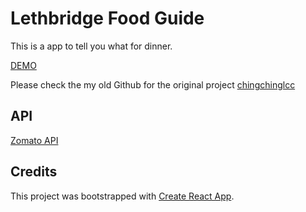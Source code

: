 # Lethbridge Food Guide
This is a app to tell you what for dinner.

[DEMO](http://lethbridge.chingchinglee.com/)

Please check the my old Github for the original project [chingchinglcc](https://github.com/chingchinglcc/react-lethbridge-food)

## API
[Zomato API](https://developers.zomato.com/api)
## Credits
This project was bootstrapped with [Create React App](https://github.com/facebook/create-react-app).

